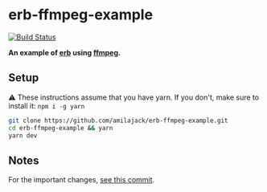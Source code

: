 erb-ffmpeg-example
==================

[![Build Status](https://travis-ci.org/amilajack/erb-ffmpeg-example.svg?branch=master&maxAge=2592)](https://travis-ci.org/amilajack/erb-ffmpeg-example)

**An example of [erb](https://github.com/chentsulin/electron-react-boilerplate) using [ffmpeg](https://github.com/fluent-ffmpeg/node-fluent-ffmpeg).**

## Setup
⚠️ These instructions assume that you have yarn. If you don't, make sure to install it: `npm i -g yarn`

```bash
git clone https://github.com/amilajack/erb-ffmpeg-example.git
cd erb-ffmpeg-example && yarn
yarn dev
```

## Notes
For the important changes, [see this commit](https://github.com/amilajack/erb-ffmpeg-example/commit/f9c8251b87c163a219f592d2af6e84be6424b6d1).
